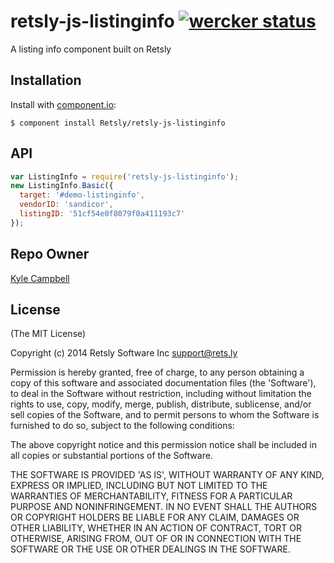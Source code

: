 # retsly-js-listinginfo [![wercker status](https://app.wercker.com/status/7115d5f14afe4b0d49e177f49d57b4a5/s/ "wercker status")](https://app.wercker.com/project/bykey/7115d5f14afe4b0d49e177f49d57b4a5)

  A listing info component built on Retsly

## Installation

  Install with [component.io](http://github.com/component/component):

    $ component install Retsly/retsly-js-listinginfo

## API

```javascript
var ListingInfo = require('retsly-js-listinginfo');
new ListingInfo.Basic({
  target: '#demo-listinginfo',
  vendorID: 'sandicor',
  listingID: '51cf54e0f8079f0a411193c7'
});
```

## Repo Owner

[Kyle Campbell](http://github.com/slajax)

## License

(The MIT License)

Copyright (c) 2014 Retsly Software Inc <support@rets.ly>

Permission is hereby granted, free of charge, to any person obtaining a copy of this software and associated documentation files (the 'Software'), to deal in the Software without restriction, including without limitation the rights to use, copy, modify, merge, publish, distribute, sublicense, and/or sell copies of the Software, and to permit persons to whom the Software is furnished to do so, subject to the following conditions:

The above copyright notice and this permission notice shall be included in all copies or substantial portions of the Software.

THE SOFTWARE IS PROVIDED 'AS IS', WITHOUT WARRANTY OF ANY KIND, EXPRESS OR IMPLIED, INCLUDING BUT NOT LIMITED TO THE WARRANTIES OF MERCHANTABILITY, FITNESS FOR A PARTICULAR PURPOSE AND NONINFRINGEMENT. IN NO EVENT SHALL THE AUTHORS OR COPYRIGHT HOLDERS BE LIABLE FOR ANY CLAIM, DAMAGES OR OTHER LIABILITY, WHETHER IN AN ACTION OF CONTRACT, TORT OR OTHERWISE, ARISING FROM, OUT OF OR IN CONNECTION WITH THE SOFTWARE OR THE USE OR OTHER DEALINGS IN THE SOFTWARE.
